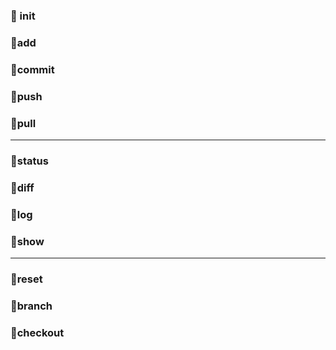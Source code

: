### 🔸 init
### 🔸add
### 🔸commit
### 🔸push
### 🔸pull
---
### 🔸status
### 🔸diff
### 🔸log
### 🔸show
---
### 🔸reset
### 🔸branch
### 🔸checkout
